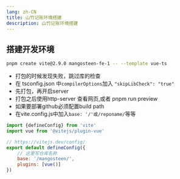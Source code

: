 ```yaml
---
lang: zh-CN
title: 山竹记账环境搭建
description: 山竹记账环境搭建
---
```


## 搭建开发环境

```sh
pnpm create vite@2.9.0 mangosteen-fe-1 -- --template vue-ts
```

- 打包的时候发现失败，跳过库的检查
- 在 tsconfig.json 中`compilerOptions`加入 `"skipLibCheck": "true"`
- 先打包，再开启server
- 打包之后使用http-server 查看网页,或者 pnpm run preview
- 如果要部署github必须配置build path
- 在vite.config.js中加入`base: '/'或/reponame/`等等

```javascript
import {defineConfig} from 'vite'
import vue from '@vitejs/plugin-vue'

// https://vitejs.dev/config/
export default defineConfig({
    // 这里写仓库名称
    base: '/mangosteen/',
    plugins: [vue()]
})

```
